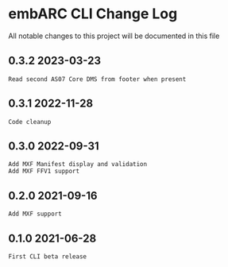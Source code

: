 # embARC CLI Change Log

All notable changes to this project will be documented in this file


## 0.3.2 2023-03-23
	Read second AS07 Core DMS from footer when present

## 0.3.1 2022-11-28
	Code cleanup

## 0.3.0 2022-09-31
	Add MXF Manifest display and validation
	Add MXF FFV1 support

## 0.2.0 2021-09-16
	Add MXF support

## 0.1.0 2021-06-28
	First CLI beta release
